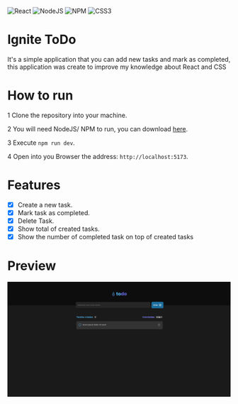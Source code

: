 ![React](https://img.shields.io/badge/react-%2320232a.svg?style=for-the-badge&logo=react&logoColor=%2361DAFB) ![NodeJS](https://img.shields.io/badge/node.js-6DA55F?style=for-the-badge&logo=node.js&logoColor=white) ![NPM](https://img.shields.io/badge/NPM-%23CB3837.svg?style=for-the-badge&logo=npm&logoColor=white) ![CSS3](https://img.shields.io/badge/css3-%231572B6.svg?style=for-the-badge&logo=css3&logoColor=white)

# Ignite ToDo

It's a simple application that you can add new tasks and mark as completed, this application was create to improve my knowledge about React and CSS

# How to run

1 Clone the repository into your machine.

2 You will need NodeJS/ NPM to run, you can download [here](https://nodejs.org/en).

3 Execute `npm run dev`.

4 Open into you Browser the address: ``http://localhost:5173``.

# Features

- [x] Create a new task.
- [x] Mark task as completed.
- [x] Delete Task.
- [x] Show total of created tasks.
- [x] Show the number of completed task on top of created tasks

# Preview

![frontend](src/assets/frontend.png)